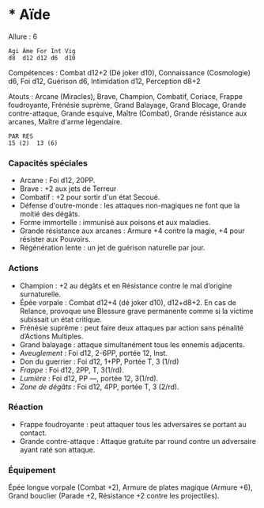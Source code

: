 # * Aïde

Allure : 6

	Agi	Âme	For	Int	Vig
	d8	d12	d12	d6	d10

Compétences : Combat d12+2 (Dé joker d10), Connaissance (Cosmologie) d6, Foi d12, Guérison d6, Intimidation d12, Perception d8+2

Atouts : Arcane (Miracles), Brave, Champion, Combatif, Coriace, Frappe foudroyante, Frénésie suprème, Grand Balayage, Grand Blocage, Grande contre-attaque, Grande esquive, Maître (Combat), Grande résistance aux arcanes, Maître d'arme légendaire. 

	PAR	RES
	15 (2)	13 (6)

### Capacités spéciales
- Arcane : Foi d12, 20PP.
- Brave : +2 aux jets de Terreur
- Combatif : +2 pour sortir d'un état Secoué.
- Défense d'outre-monde : les attaques non-magiques ne font que la moitié des dégâts.
- Forme immortelle : immunisé aux poisons et aux maladies.
- Grande résistance aux arcanes : Armure +4 contre la magie, +4 pour résister aux Pouvoirs.
- Régénération lente : un jet de guérison naturelle par jour.

### Actions
- Champion : +2 au dégâts et en Résistance contre le mal d’origine surnaturelle.
- Épée vorpale : Combat d12+4 (dé joker d10), d12+d8+2. En cas de Relance, provoque une Blessure grave permanente comme si la victime subissait un état critique.
- Frénésie suprême : peut faire deux attaques par action sans pénalité d’Actions Multiples.
- Grand balayage : attaque simultanément tous les ennemis adjacents.
- _Aveuglement_ : Foi d12, 2-6PP, portée 12, Inst.
- Don du guerrier : Foi d12, 1+PP, Portée T, 3 (1/rd)
- _Frappe_ : Foi d12, 2PP, T, 3(1/rd).
- _Lumière_ : Foi d12, PP —, portée 12, 3(1/rd).
- _Zone de dégâts_ : Foi d12, 4PP, portée T, 3 (2/rd).

### Réaction
- Frappe foudroyante : peut attaquer tous les adversaires se portant au contact.
- Grande contre-attaque : Attaque gratuite par round contre un adversaire ayant raté son attaque.

### Équipement

Épée longue vorpale (Combat +2), Armure de plates magique (Armure +6), Grand bouclier (Parade +2, Résistance +2 contre les projectiles).
